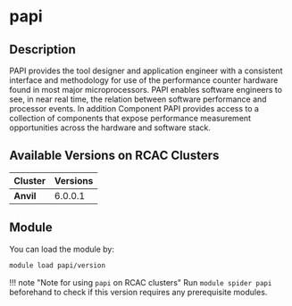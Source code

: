 # papi

## Description
PAPI provides the tool designer and application engineer with a consistent interface and methodology for use of the performance counter hardware found in most major microprocessors. PAPI enables software engineers to see, in near real time, the relation between software performance and processor events. In addition Component PAPI provides access to a collection of components that expose performance measurement opportunities across the hardware and software stack.

## Available Versions on RCAC Clusters
|Cluster|Versions|
|---|---|
|**Anvil**|6.0.0.1|

## Module
You can load the module by:

```bash
module load papi/version
```

!!! note "Note for using `papi` on RCAC clusters"
    Run `module spider papi` beforehand to check if this version requires any prerequisite modules.
